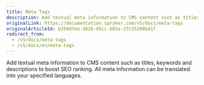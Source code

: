 ```yaml
---
title: Meta Tags
description: Add textual meta information to CMS content such as titles, keywords and descriptions to boost SEO ranking.
originalLink: https://documentation.spryker.com/v5/docs/meta-tags
originalArticleId: b258d7ea-382b-45cc-b05a-27c25208bd1f
redirect_from:
  - /v5/docs/meta-tags
  - /v5/docs/en/meta-tags
---
```


Add textual meta information to CMS content such as titles, keywords and descriptions to boost SEO ranking. All meta information can be translated into your specified languages.
